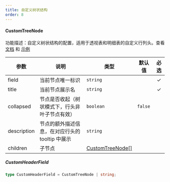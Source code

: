 ```yaml
---
title: 自定义树状结构
order: 8
---
```


#### CustomTreeNode

功能描述：自定义树状结构的配置，适用于透视表和明细表的自定义行列头。查看 [文档](/zh/docs/manual/advanced/custom/custom-tree) 和 [示例](/zh/examples/custom/custom-tree#custom-tree)

| 参数 | 说明 | 类型 | 默认值 | 必选  |
| --- | --- | --- | --- | :-:  |
| field | 当前节点唯一标识 | `string` |    | ✓ |
| title | 当前节点展示名 | `string` |    | ✓ |
| collapsed | 节点是否收起（树状模式下，行头非叶子节点有效） | `boolean` |  `false`  |  |
| description | 节点的额外描述信息，在对应行头的 tooltip 中展示 | `string` |    |  |
| children | 子节点 | [CustomTreeNode[]](#customtreenode) |    |  |

##### CustomHeaderField

```ts
type CustomHeaderField = CustomTreeNode | string;
```
